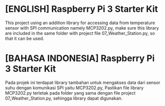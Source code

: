 
# [ENGLISH] Raspberry Pi 3 Starter Kit
This project using an addition library for accessing data from temperature sensor with SPI communication namely MCP3202.py, make sure this library are included in the same folder with project file 07_Weather_Station.py, so that it can be used.

# [BAHASA INDONESIA] Raspberry Pi 3 Starter Kit
Pada projek ini terdapat library tambahan untuk mengakses data dari sensor suhu dengan komunikasi SPI yaitu MCP3202.py, Pastikan file library MCP3202.py terletak pada folder yang sama dengan file project 07_Weather_Station.py, sehingga library dapat digunakan. 
